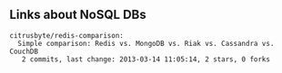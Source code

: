 ## Links about NoSQL DBs


<!-- PROJECTS_LIST_START -->
    citrusbyte/redis-comparison:
      Simple comparison: Redis vs. MongoDB vs. Riak vs. Cassandra vs. CouchDB
       2 commits, last change: 2013-03-14 11:05:14, 2 stars, 0 forks
<!-- PROJECTS_LIST_END -->
